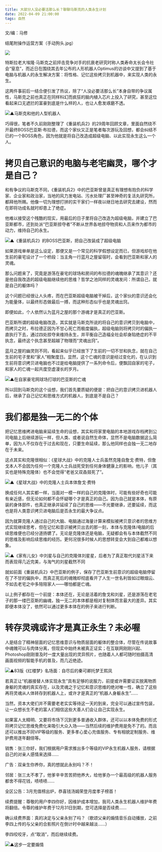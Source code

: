 ```yaml
---
title: 大部分人没必要活那么长？聊聊马斯克的人类永生计划
date: 2022-04-09 21:00:00
tags: 自然
---
```

<!-- more -->
文/编：马修

  

结尾附操作运营方案（手动狗头.jpg）

![](//i0.hdslb.com/bfs/article/4adb9255ada5b97061e610b682b8636764fe50ed.png)

特斯拉老大埃隆·马斯克之前抨击竞争对手的抗衰老研究时称人类寿命太长会令社会“窒息”，而近日在围绕其去年公布的人形机器人Optimus的访谈中又提到了基于电脑与机器人的永生解决方案：将性格、记忆这些拷贝到机器中，来实现人类的永生。

这两件事前后一结合便引发了热议，除了“人没必要活那么长”本身自带的争议属性，马斯克之前也真正在同样科幻而疯狂的脑内植入芯片上投入了研究，甚至这位看起来口无遮拦的富豪到底是什么样的人，也让人愈发琢磨不透。

![](//i0.hdslb.com/bfs/article/0ad98b016c88ce1f3f19a89efa6390bd5811f685.jpg)▲马斯克和他的人型机器人

巧得很，笔者不久前刚刚整理了《重装机兵2》的29周年回顾文章，里面自然绕不开最终BOSS巴亚斯·布拉德，而这个家伙又正是笔者每次游玩及回想，都会纠结不已的一个BOSS角色，因为他就是将自己改造成超级电脑、以此实现永生这么一个人。

# 拷贝自己意识的电脑与老宅幽灵，哪个才是自己？

和有争议的马斯克不同，《重装机兵2》中的巴亚斯曾是真正有理想有抱负的科学家、企业家和政治家，当地的风力发电站、污水处理厂甚至神奇的复活丸研究所，都拜他所赐。他像一切为理想打拼的实干家们一样夜以继日地去研究去建设，然而在即将功成名就时却患上了绝症。

他难以接受这个残酷的现实，用最后的日子里将自己改造为超级电脑，并建立了巴亚斯都市，还到处派“巴亚斯掠夺者”不断从世界各地掠夺物资和人员来作为都市的动力，维持自己的永生。

![](//i0.hdslb.com/bfs/article/3a091eb9585b25bfb2a2c2f39559079441bae7c3.jpg)▲《重装机兵2》的BOSS巴亚斯，把自己改装成了超级电脑

如果游戏单单是这么设定，那便又是一个常见的科学假想设定而已，但游戏却在他生前的豪宅设计了一个桥段：当主角一行蓝月之屋留宿时，会看到巴亚斯和家人的灵魂。

那么问题来了，究竟是游荡在豪宅的球场和房间的布拉德的魂魄继承了其意识？还是他自我改造的超级电脑继续他的思维？哲学之池同样的灵魂发问：所谓自己，就是自己的躯体吗？

这个问题已经很让人头疼，而在巴亚斯超级电脑被干掉后，这个家伙的意识还会化为能量体，以最终形态做最后一搏，而这种形态似乎也是灵魂出窍。

即便如此，个人依然认为蓝月之屋的那个游魂才是真正的巴亚斯。

巴亚斯所谓的超级电脑改造，其实就是马斯克所说的将自己的意识拷贝到电脑中，而拷贝之时，布拉德正因为不甘心死亡而极度偏执，超级电脑则将拷贝时的偏执一直执行下去，通过四处掠夺来维持永生，并平衡自己造福全社会却身陷绝症的不平执念，最终这个执念甚至超越了物理而“灵魂出窍”。

蓝月之屋的幽灵则不同，看起来似乎已经放下了生前的一切不甘和执念，就在自己生前的宅子里和“家人”相聚度日。显然，这个亡魂的意识是经过变化的，在认识到生前将意识拷贝进电脑也不过是给电脑提供了一系列命令后，便飘回自家的宅子，和家人的亡魂一起共度空虚漫长的岁月。

![](//i0.hdslb.com/bfs/article/07d97bce6be98ce672d5c93aa145c2aef6883bf8.gif)▲在自家豪宅网球场打球的巴亚斯的亡魂

所以回到马斯克的这个设想，我们首先要质疑的便是：把自己的意识拷贝进机器人后，继承了自己记忆和思维方式的机器人，到底是不是自己？

# 我们都是独一无二的个体

把记忆思维拷进电脑来延续生命的设想，其实和将家里电脑的本地游戏存档拷到公司电脑上后继续游玩一样，但人类、或者说自然生命体，显然不是电脑数据这么简单，因为人不仅存在于过去和现在，只要生命延续，那么他同样也会独一无二地存在于未来。

这点其实和克隆很相似：《星球大战》中的克隆人士兵虽然克隆自詹戈·费特，但詹戈本人不会因为任何一个克隆人士兵战死受到任何身体健康上的影响，他儿子（其实也是特殊克隆体）也不会觉得“老爸又双叒叕死了”。

![](//i0.hdslb.com/bfs/article/7ba5d644ce5e4ef577049cdc944f88ce2df48068.jpg)▲《星球大战》中的克隆人士兵本体詹戈·费特

换成任何人其实都一样，当面对一模一样的自己的克隆体时，可能有些好奇也可能有亲近感，但无论如何都不会怀疑哪个才是真正的自己。因为自己就是本体，有原装的身体部件，也真正继承并延续了自己的思维——不光要继承，还要延续，而这也是将人类意识拷贝进电脑后是否永生的最大争议点。

因为就算克隆人通过自己的大脑、电脑通过海量计算来模拟被拷贝意识者的思维方式实现继续思考，但在记忆和意识被拷贝出去的那一刻，本体与克隆体/电脑的后续思维便也已经分道扬镳了。无论是克隆体还是电脑，无疑都会有与本体截然不同的思维及影响后续思维的经历。更何况很多时候人的思想转变会大到自己都难以想象。

![](//i0.hdslb.com/bfs/article/fd21a170d02a580ff4b1038185970ab821b53a91.jpg)▲《家有儿女》中刘星与自己的克隆体刘星星，后者为了真正取代刘星活下来而表现得几近完美，与淘气的刘星截然不同

就如前面《重装机兵2》中巴亚斯的例子，保存了巴亚斯生前意识的超级电脑停留在了不甘的偏执中，而真正死后的魂魄却彻底看开了人生一世名利皆如过眼烟云、不如去老宅之中多陪陪家人——哪怕都是亡魂。

以上例子都存在一个前提：本体还在，无论是活着的詹戈和刘星，还是游荡在老宅子的那一缕巴亚斯的幽魂，独一无二的本体都是相对复制体而言最大的差异。其实即便本体没了，依然可以通过更多本体在的例子来进行判断。

# 转存灵魂或许才是真正永生？未必喔

人是结合了精神层面的记忆思维意识与物质层面的躯体的整合体，尽管在传说故事中魂魄可以与肉体分离，但现实中始终未被真正证实；在互联网刚刚兴起、Photoshop刚刚普及时一度大量出现的灵异照片，也随着人人都可随时拍摄高清画面视频的智能手机的普及，而几近绝迹。

![](//i0.hdslb.com/bfs/article/7a2872b1dac912edccc7b50eefa20f52013c2a67.jpg)▲83版《红楼梦》名场面：自尽后的秦可卿托梦王熙凤

若真正让“机器接替人体实现永生”具有足够的说服力，前提或许需要证实脱离物质身躯的灵魂的真实存在，以及灵魂之于记忆和意识思维的绝对唯一性，确立了这些再将灵魂从人体转存到机器人上，或许才是真正的“机器人身躯永生”……

当然，资本大佬们并不需要老老实实等待这一天的到来，完全可以通过宣传包装，让一众想长生不老的富人们相信这些大善人们会让自己实现永生。

如果富人太精明、又要将市场下沉到更多普通收入群体，还可以以本体免费的形式将拷贝记忆思维免费化来吸引大众入场——当然后续的维护费用是免不了的。而且还可以推出不同VIP等级的服务、更多孝心爱心充值服务、专有相貌定制服务、维护费用逐年翻倍等。

销售：张三你好，我们根据用户需求推出多个等级的VIP永生机器人服务，请根据自己的对亲人感情来选择……

广告：双亲生你养你，真的想就此永别吗？不！

邻居：张三太不孝了，他爹辛辛苦苦把他养大，给他爹办一个最高级的机器人服务都舍不得花钱，啧啧啧……

全区公告：3月充值榜出炉，恭喜钱汤姆荣登月度孝子榜首！

续费提醒：尊敬的用户李四你好，因维护成本增加，我司人类永生机器人维护年费将翻倍。令尊的维护年费于12月31日到期，您可选择是否续费……

确认续费界面：真的决定与父亲永别了吗？（歌颂父亲的煽情音乐自动播放，之前李四上传的与父亲的合影照片在倒计时中越来越淡……）

李四咬咬牙，点“取消”，而后继续续费。

![](//i0.hdslb.com/bfs/article/eea8c543585b9b5202500a3c6aac8716b498205c.png)▲这步一定要煽情

  

